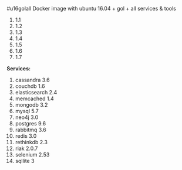 #u16golall
Docker image with ubuntu 16.04 + gol + all services &amp; tools

1. 1.1
2. 1.2
3. 1.3
4. 1.4
5. 1.5
6. 1.6
7. 1.7

**Services:**

1. cassandra 3.6
2. couchdb 1.6
3. elasticsearch 2.4
4. memcached 1.4
5. mongodb 3.2
6. mysql 5.7
7. neo4j 3.0
8. postgres 9.6
9. rabbitmq 3.6
10. redis 3.0
11. rethinkdb 2.3
12. riak 2.0.7
13. selenium 2.53
14. sqllite 3
